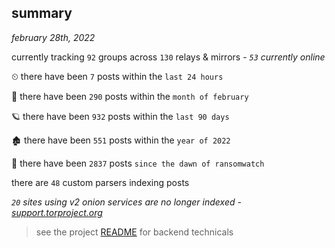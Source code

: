 
## summary
_february 28th, 2022_

currently tracking `92` groups across `130` relays & mirrors - _`53` currently online_

⏲ there have been `7` posts within the `last 24 hours`

🦈 there have been `290` posts within the `month of february`

🪐 there have been `932` posts within the `last 90 days`

🏚 there have been `551` posts within the `year of 2022`

🦕 there have been `2837` posts `since the dawn of ransomwatch`

there are `48` custom parsers indexing posts

_`20` sites using v2 onion services are no longer indexed - [support.torproject.org](https://support.torproject.org/onionservices/v2-deprecation/)_

> see the project [README](https://github.com/thetanz/ransomwatch#ransomwatch--) for backend technicals
